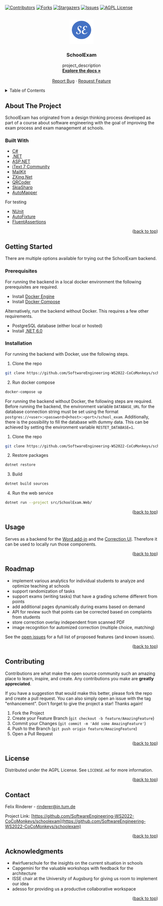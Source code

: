 <div id="top"></div>
<!--
*** Thanks for checking out the Best-README-Template. If you have a suggestion
*** that would make this better, please fork the repo and create a pull request
*** or simply open an issue with the tag "enhancement".
*** Don't forget to give the project a star!
*** Thanks again! Now go create something AMAZING! :D
-->



<!-- PROJECT SHIELDS -->
<!--
*** I'm using markdown "reference style" links for readability.
*** Reference links are enclosed in brackets [ ] instead of parentheses ( ).
*** See the bottom of this document for the declaration of the reference variables
*** for contributors-url, forks-url, etc. This is an optional, concise syntax you may use.
*** https://www.markdownguide.org/basic-syntax/#reference-style-links
-->
[![Contributors][contributors-shield]][contributors-url]
[![Forks][forks-shield]][forks-url]
[![Stargazers][stars-shield]][stars-url]
[![Issues][issues-shield]][issues-url]
[![AGPL License][license-shield]][license-url]


<!-- PROJECT LOGO -->
<br />
<div align="center">
  <a href="https://github.com/SoftwareEngineering-WS2022-CoCoMonkeys/schoolexam">
    <img src="images/selogo2.png" alt="Logo" width="80" height="80">
  </a>

<h3 align="center">SchoolExam</h3>

  <p align="center">
    project_description
    <br />
    <a href="https://github.com/SoftwareEngineering-WS2022-CoCoMonkeys/schoolexam"><strong>Explore the docs »</strong></a>
    <br />
    <br />
    <a href="https://github.com/SoftwareEngineering-WS2022-CoCoMonkeys/
schoolexam/issues">Report Bug</a>
    ·
    <a href="https://github.com/SoftwareEngineering-WS2022-CoCoMonkeys/schoolexam/issues">Request Feature</a>
  </p>
</div>



<!-- TABLE OF CONTENTS -->
<details>
  <summary>Table of Contents</summary>
  <ol>
    <li>
      <a href="#about-the-project">About The Project</a>
      <ul>
        <li><a href="#built-with">Built With</a></li>
      </ul>
    </li>
    <li>
      <a href="#getting-started">Getting Started</a>
      <ul>
        <li><a href="#prerequisites">Prerequisites</a></li>
        <li><a href="#installation">Installation</a></li>
      </ul>
    </li>
    <li><a href="#usage">Usage</a></li>
    <li><a href="#roadmap">Roadmap</a></li>
    <li><a href="#contributing">Contributing</a></li>
    <li><a href="#license">License</a></li>
    <li><a href="#contact">Contact</a></li>
    <li><a href="#acknowledgments">Acknowledgments</a></li>
  </ol>
</details>



<!-- ABOUT THE PROJECT -->

## About The Project

SchoolExam has originated from a design thinking process developed as part of a course about software engineering
with the goal of improving the exam process and exam management at schools.

### Built With

* [C#](https://nextjs.org/)
* [.NET](https://dotnet.microsoft.com/en-us/download/dotnet/6.0)
* [ASP.NET](https://docs.microsoft.com/en-us/aspnet/core/?view=aspnetcore-6.0)
* [iText 7 Community](https://itextpdf.com/en/products/itext-7/itext-7-community)
* [MailKit](https://github.com/jstedfast/MailKit)
* [ZXing.Net](https://github.com/micjahn/ZXing.Net)
* [QRCoder](https://github.com/codebude/QRCoder)
* [SkiaSharp](https://github.com/mono/SkiaSharp)
* [AutoMapper](https://automapper.org/)

For testing

* [NUnit](https://nunit.org/)
* [AutoFixture](https://github.com/AutoFixture/AutoFixture)
* [FluentAssertions](https://fluentassertions.com/)

<p align="right">(<a href="#top">back to top</a>)</p>



<!-- GETTING STARTED -->

## Getting Started

There are multiple options available for trying out the SchoolExam backend.

### Prerequisites

For running the backend in a local docker environment the following prerequisites are required.

- Install [Docker Engine](https://docs.docker.com/engine/install/#server)
- Install [Docker Compose](https://docs.docker.com/compose/install/)

Alternatively, run the backend without Docker. This requires a few other requirements.

- PostgreSQL database (either local or hosted)
- Install [.NET 6.0](https://dotnet.microsoft.com/en-us/download/dotnet/6.0)

### Installation
For running the backend with Docker, use the following steps.
1. Clone the repo
```sh
git clone https://github.com/SoftwareEngineering-WS2022-CoCoMonkeys/schoolexam.git
```

2. Run docker compose
  ```sh
  docker-compose up
  ```

For running the backend without Docker, the following steps are required.
Before running the backend, the environment variable ```DATABASE_URL``` for the database connection string must be set using the format ```postgres://<user>:<password>@<host>:<port>/school_exam```.
Additionally, there is the possibility to fill the database with dummy data.
This can be achieved by setting the environment variable ```RESTET_DATABASE=1```.

1. Clone the repo
```sh
git clone https://github.com/SoftwareEngineering-WS2022-CoCoMonkeys/schoolexam.git
```
2. Restore packages
  ```sh
  dotnet restore
  ```
3. Build
  ```sh
  dotnet build sources
  ```
4. Run the web service
  ```sh
  dotnet run --project src/SchoolExam.Web/
  ```

<p align="right">(<a href="#top">back to top</a>)</p>



<!-- USAGE EXAMPLES -->

## Usage

Serves as a backend for the [Word add-in](https://www.github.com/SoftwareEngineering-WS2022-CoCoMonkeys/schoolexam-word-addin) and the [Correction UI](https://github.com/SoftwareEngineering-WS2022-CoCoMonkeys/schoolexam-correction-ui). Therefore
it can be used to locally run those components.

<p align="right">(<a href="#top">back to top</a>)</p>


<!-- ROADMAP -->

## Roadmap

- implement various analytics for individual students to analyze and optimize teaching at schools
- support randomization of tasks
- support exams (writing tasks) that have a grading scheme different from points
- add additional pages dynamically during exams based on demand
- API for review such that points can be corrected based on complaints from students
- store correction overlay independent from scanned PDF
- image recognition for automized correction (multiple choice, matching)

See the [open issues](https://github.com/SoftwareEngineering-WS2022-CoCoMonkeys/schoolexam/issues) for a full list of
proposed features (and known issues).

<p align="right">(<a href="#top">back to top</a>)</p>



<!-- CONTRIBUTING -->

## Contributing

Contributions are what make the open source community such an amazing place to learn, inspire, and create. Any
contributions you make are **greatly appreciated**.

If you have a suggestion that would make this better, please fork the repo and create a pull request. You can also
simply open an issue with the tag "enhancement". Don't forget to give the project a star! Thanks again!

1. Fork the Project
2. Create your Feature Branch (`git checkout -b feature/AmazingFeature`)
3. Commit your Changes (`git commit -m 'Add some AmazingFeature'`)
4. Push to the Branch (`git push origin feature/AmazingFeature`)
5. Open a Pull Request

<p align="right">(<a href="#top">back to top</a>)</p>



<!-- LICENSE -->

## License

Distributed under the AGPL License. See `LICENSE.md` for more information.

<p align="right">(<a href="#top">back to top</a>)</p>



<!-- CONTACT -->

## Contact

Felix Rinderer - rinderer@in.tum.de

Project
Link: [https://github.com/SoftwareEngineering-WS2022-CoCoMonkeys/schoolexam](https://github.com/SoftwareEngineering-WS2022-CoCoMonkeys/schoolexam)

<p align="right">(<a href="#top">back to top</a>)</p>



<!-- ACKNOWLEDGMENTS -->

## Acknowledgments

* []()#wirfuerschule for the insights on the current situation in schools
* []()Capgemini for the valuable workshops with feedback for the architecture
* []()ISSE chair at the University of Augsburg for giving us room to implement our idea
* []()adesso for providing us a productive collaborative workspace

<p align="right">(<a href="#top">back to top</a>)</p>



<!-- MARKDOWN LINKS & IMAGES -->
<!-- https://www.markdownguide.org/basic-syntax/#reference-style-links -->

[contributors-shield]: https://img.shields.io/github/contributors/SoftwareEngineering-WS2022-CoCoMonkeys/schoolexam.svg?style=for-the-badge

[contributors-url]: https://github.com/SoftwareEngineering-WS2022-CoCoMonkeys/schoolexam/graphs/contributors

[forks-shield]: https://img.shields.io/github/forks/SoftwareEngineering-WS2022-CoCoMonkeys/schoolexam.svg?style=for-the-badge

[forks-url]: https://github.com/SoftwareEngineering-WS2022-CoCoMonkeys/schoolexam/network/members

[stars-shield]: https://img.shields.io/github/stars/SoftwareEngineering-WS2022-CoCoMonkeys/schoolexam.svg?style=for-the-badge

[stars-url]: https://github.com/SoftwareEngineering-WS2022-CoCoMonkeys/schoolexam/stargazers

[issues-shield]: https://img.shields.io/github/issues/SoftwareEngineering-WS2022-CoCoMonkeys/schoolexam.svg?style=for-the-badge

[issues-url]: https://github.com/SoftwareEngineering-WS2022-CoCoMonkeys/schoolexam/issues

[license-shield]: https://img.shields.io/github/license/SoftwareEngineering-WS2022-CoCoMonkeys/schoolexam.svg?style=for-the-badge

[license-url]: https://github.com/SoftwareEngineering-WS2022-CoCoMonkeys/schoolexam/blob/main/gnu-agpl-v3.0.md

